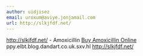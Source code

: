```yaml
---
author: uidjisez
email: uroxum@aviye.jonjamail.com
url: http://slkjfdf.net/
---
```


http://slkjfdf.net/ - Amoxicillin <a href="http://slkjfdf.net/">Buy Amoxicillin Online</a> ppy.elbt.blog.dandart.co.uk.sxv.hl http://slkjfdf.net/